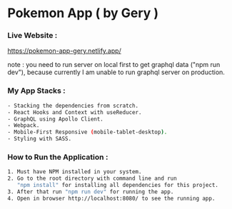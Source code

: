 # Pokemon App ( by Gery )

### Live Website :
https://pokemon-app-gery.netlify.app/

note : you need to run server on local first to get graphql data ("npm run dev"),
because currently I am unable to run graphql server on production. 

### My App Stacks :
```sh
- Stacking the dependencies from scratch.
- React Hooks and Context with useReducer.
- GraphQL using Apollo Client.
- Webpack.
- Mobile-First Responsive (mobile-tablet-desktop).
- Styling with SASS.
```

### How to Run the Application :
```sh
1. Must have NPM installed in your system.
2. Go to the root directory with command line and run 
   "npm install" for installing all dependencies for this project.
3. After that run "npm run dev" for running the app.
4. Open in browser http://localhost:8080/ to see the running app. 
```
